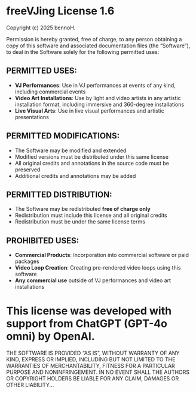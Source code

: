 # freeVJing License 1.6  
Copyright (c) 2025 bennoH.

Permission is hereby granted, free of charge, to any person obtaining a copy of this software and associated documentation files (the “Software”), to deal in the Software solely for the following permitted uses:

## PERMITTED USES:
- **VJ Performances**: Use in VJ performances at events of any kind, including commercial events  
- **Video Art Installations**: Use by light and video artists in any artistic installation format, including immersive and 360-degree installations  
- **Live Visual Arts**: Use in live visual performances and artistic presentations

## PERMITTED MODIFICATIONS:
- The Software may be modified and extended  
- Modified versions must be distributed under this same license  
- All original credits and annotations in the source code must be preserved  
- Additional credits and annotations may be added

## PERMITTED DISTRIBUTION:
- The Software may be redistributed **free of charge only**  
- Redistribution must include this license and all original credits  
- Redistribution must be under the same license terms

## PROHIBITED USES:
- **Commercial Products**: Incorporation into commercial software or paid packages  
- **Video Loop Creation**: Creating pre-rendered video loops using this software  
- **Any commercial use** outside of VJ performances and video art installations

 # This license was developed with support from ChatGPT (GPT-4o omni) by OpenAI.

THE SOFTWARE IS PROVIDED “AS IS”, WITHOUT WARRANTY OF ANY KIND, EXPRESS OR IMPLIED, INCLUDING BUT NOT LIMITED TO THE WARRANTIES OF MERCHANTABILITY, FITNESS FOR A PARTICULAR PURPOSE AND NONINFRINGEMENT.
IN NO EVENT SHALL THE AUTHORS OR COPYRIGHT HOLDERS BE LIABLE FOR ANY CLAIM, DAMAGES OR OTHER LIABILITY...

